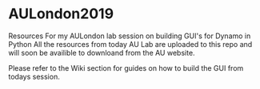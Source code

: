 # AULondon2019
Resources For my AULondon lab session on building GUI's for Dynamo in Python
All the resources from today AU Lab are uploaded to this repo and will soon be availible to downloand from the AU website.

Please refer to the Wiki section for guides on how to build the GUI from todays session.
